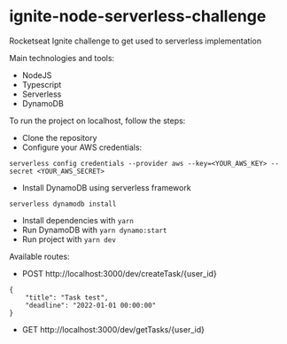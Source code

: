 # ignite-node-serverless-challenge
Rocketseat Ignite challenge to get used to serverless implementation

Main technologies and tools:
- NodeJS
- Typescript
- Serverless
- DynamoDB

To run the project on localhost, follow the steps:
- Clone the repository
- Configure your AWS credentials:
```
serverless config credentials --provider aws --key=<YOUR_AWS_KEY> --secret <YOUR_AWS_SECRET>
```
- Install DynamoDB using serverless framework
```
serverless dynamodb install
```
- Install dependencies with ```yarn```
- Run DynamoDB with ```yarn dynamo:start```
- Run project with ```yarn dev```

Available routes:
- POST http://localhost:3000/dev/createTask/{user_id}
```
{
	"title": "Task test",
	"deadline": "2022-01-01 00:00:00"
}
```
- GET http://localhost:3000/dev/getTasks/{user_id}
